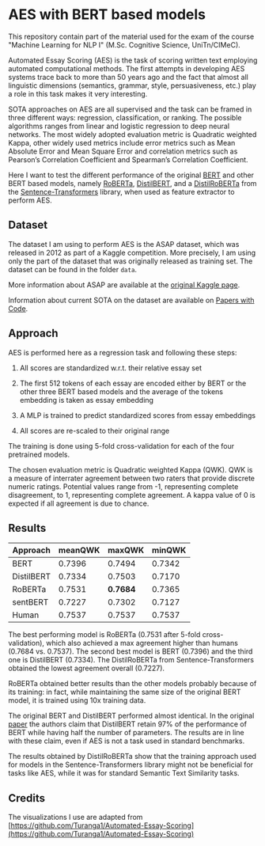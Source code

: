# AES with BERT based models

This repository contain part of the material used for the exam of the course "Machine Learning for NLP I" (M.Sc. Cognitive Science, UniTn/CIMeC).

Automated Essay Scoring (AES) is the task of scoring written text employing automated computational methods. The first attempts in developing AES systems trace back to more than 50 years ago and the fact that almost all linguistic dimensions (semantics, grammar, style, persuasiveness, etc.) play a role in this task makes it very interesting. 

SOTA approaches on AES are all supervised and the task can be framed in three different ways: regression, classification, or ranking. The possible algorithms ranges from linear and logistic regression to deep neural networks.
The most widely adopted evaluation metric is Quadratic weighted Kappa, other widely used metrics include error metrics such as Mean Absolute Error and Mean Square Error and correlation metrics such as Pearson’s Correlation Coefficient and Spearman’s Correlation Coefficient.

Here I want to test the different performance of the original [BERT](https://arxiv.org/abs/1810.04805) and other BERT based models, namely [RoBERTa](https://arxiv.org/abs/1907.11692), [DistilBERT](https://arxiv.org/abs/1910.01108), and a [DistilRoBERTa](https://huggingface.co/sentence-transformers/all-distilroberta-v1) from the [Sentence-Transformers](https://www.sbert.net/index.html) library, when used as feature extractor to perform AES.

## Dataset

The dataset I am using to perform AES is the ASAP dataset, which was released in 2012 as part of a Kaggle competition. More precisely, I am using only the part of the dataset that was originally released as training set. The dataset can be found in the folder `data`.

More information about ASAP are available at the [original Kaggle page](https://www.kaggle.com/competitions/asap-aes/overview).

Information about current SOTA on the dataset are available on [Papers with Code](https://paperswithcode.com/dataset/asap).

## Approach

AES is performed here as a regression task and following these steps: 

1. All scores are standardized w.r.t. their relative essay set

2. The first 512 tokens of each essay are encoded either by BERT or the other three BERT based models and the average of the tokens embedding is taken as essay embedding

2. A MLP is trained to predict standardized scores from essay embeddings

3. All scores are re-scaled to their original range

The training is done using 5-fold cross-validation for each of the four pretrained models.

The chosen evaluation metric is Quadratic weighted Kappa (QWK). 
QWK is a measure of interrater agreement between two raters that provide discrete numeric ratings. Potential values range from -1, representing complete disagreement, to 1, representing complete agreement. A kappa value of 0 is expected if all agreement is due to chance.

## Results

| Approach | meanQWK | maxQWK | minQWK |
|----------|---------|--------|--------|
| BERT | 0.7396 | 0.7494 | 0.7342 |
| DistilBERT | 0.7334 | 0.7503 | 0.7170 |
| RoBERTa | 0.7531 | **0.7684** | 0.7365 |
| sentBERT | 0.7227 | 0.7302 | 0.7127 |
| Human | 0.7537 | 0.7537 | 0.7537 |

The best performing model is RoBERTa (0.7531 after 5-fold cross-validation), which also achieved a max agreement higher than humans (0.7684 vs. 0.7537). The second best model is BERT (0.7396) and the third one is DistilBERT (0.7334). The DistilRoBERTa from Sentence-Transformers obtained the lowest agreement overall (0.7227). 

RoBERTa obtained better results than the other models probably because of its training: in fact, while maintaining the same size of the original BERT model, it is trained using 10x training data.

The original BERT and DistilBERT performed almost identical. In the original [paper](https://arxiv.org/abs/1910.01108) the authors claim that DistilBERT retain 97% of the performance of BERT while having half the number of parameters. The results are in line with these claim, even if AES is not a task used in standard benchmarks.

The results obtained by DistilRoBERTa show that the training approach used for models in the Sentence-Transformers library might not be beneficial for tasks like AES, while it was for standard Semantic Text Similarity tasks.

## Credits
The visualizations I use are adapted from [https://github.com/Turanga1/Automated-Essay-Scoring](https://github.com/Turanga1/Automated-Essay-Scoring)
